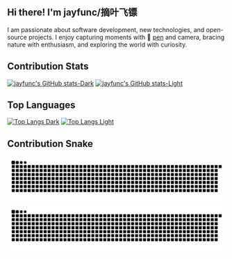 ## Hi there! I'm jayfunc/摘叶飞镖

I am passionate about software development, new technologies, and open-source projects. I enjoy capturing moments with 🎨 [pen](https://jayfunc.vercel.app/drawings) and camera, bracing nature with enthusiasm, and exploring the world with curiosity.

## Contribution Stats
[![jayfunc's GitHub stats-Dark](https://github-readme-stats.vercel.app/api?username=jayfunc&show_icons=true&hide_border=true&hide_title=true&theme=dark#gh-dark-mode-only)](//#gh-dark-mode-only)
[![jayfunc's GitHub stats-Light](https://github-readme-stats.vercel.app/api?username=jayfunc&show_icons=true&hide_border=true&hide_title=true&theme=default#gh-light-mode-only)](//#gh-light-mode-only)

## Top Languages
[![Top Langs Dark](https://github-readme-stats.vercel.app/api/top-langs/?username=jayfunc&hide_border=true&layout=compact&hide_title=true&theme=dark#gh-dark-mode-only)](//#gh-dark-mode-only)
[![Top Langs Light](https://github-readme-stats.vercel.app/api/top-langs/?username=jayfunc&hide_border=true&layout=compact&hide_title=true&theme=default#gh-light-mode-only)](//#gh-light-mode-only)

## Contribution Snake
[![Snake Dark](https://github.com/jayfunc/jayfunc/blob/output/github-contribution-grid-snake-dark.svg#gh-dark-mode-only)](//#gh-dark-mode-only)
[![Snake Light](https://github.com/jayfunc/jayfunc/blob/output/github-contribution-grid-snake.svg#gh-light-mode-only)](//#gh-light-mode-only)
